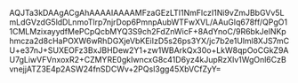AQJTa3kDAAgACgAhAAAAIAAAAMFzaGEzLTI1NmFlczI1Ni9vZmJBbGVv5LmLdGVzdG5ldDLnmoTlrp7njrDop6PmnpAubWTFwXVL/AAuGlq678ff/QPgO11CMLMzixayydfMePCpQcbMYQ3S9ch2FdZnWicF+8AdYnoC/9R6bkJelNKphmcza2d8cHaPOXW6wRhDGXjeVbKEiIzD5s26ps3YX/jc7b2e1Ulml8XJS7mCU+e37nJ+SUXEOFz3BxJBHDew2Y1+zw1WBArkQx30o+LkW8qpOoCGkZ9AU7gLiwVFVnxoxR2+CZMYRE0gkIwncxG8c41D6yz4kJupRzXlv1WgOnl6CzBvnejjATZ3E4p2ASW24fnSDCWv+2PQsl3gg45XbVCfZyY=